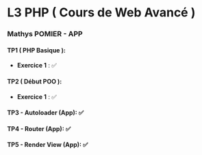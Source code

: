 # L3 PHP ( Cours de Web Avancé )

### Mathys POMIER - APP

#### TP1 ( PHP Basique ):
* **Exercice 1** : ✅

#### TP2 ( Début POO ):
* **Exercice 1** : ✅

#### TP3 - Autoloader (App): ✅

#### TP4 - Router (App): ✅

#### TP5 - Render View (App): ✅